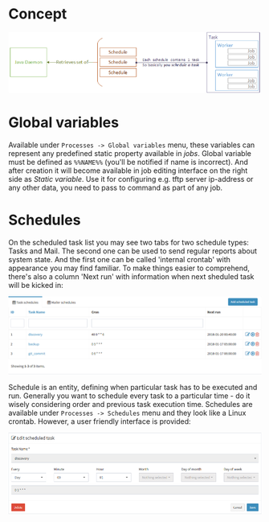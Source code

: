 # Concept

![](../assets/processes1.png)

# Global variables

Available under `Processes -> Global variables` menu, these variables can represent any predefined static property available in _jobs_. Global variable must be defined as `%%NAME%%` (you'll be notified if name is incorrect). And after creation it will become available in job editing interface on the right side as _Static variable_. Use it for configuring e.g. tftp server ip-address or any other data, you need to pass to command as part of any job.  

# Schedules

On the scheduled task list you may see two tabs for two schedule types: Tasks and Mail. The second one can be used to send regular reports about system state. And the first one can be called 'internal crontab' with appearance you may find familiar. To make things easier to comprehend, there's also a column 'Next run' with information when next sheduled task will be kicked in:

![Schedules](../assets/schedules.png)

Schedule is an entity, defining when particular task has to be executed and run. Generally you want to schedule every task to a particular time - do it wisely considering order and previous task execution time. Schedules are available under `Processes -> Schedules` menu and they look like a Linux crontab. However, a user friendly interface is provided:

![Cron UI](../assets/discovery3.png)
